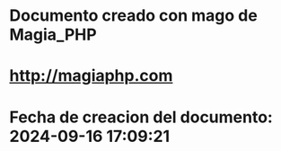 # 
# Documento creado con mago de Magia_PHP 
# http://magiaphp.com 
# Fecha de creacion del documento: 2024-09-16 17:09:21 
